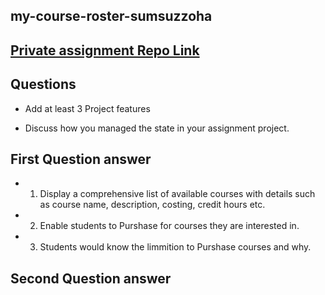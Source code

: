 ## my-course-roster-sumsuzzoha

## [ Private assignment Repo Link](https://github.com/programming-hero-web-course2/my-course-roster-sumsuzzoha.git)



##  Questions

- Add at least 3 Project features 

- Discuss how you managed the state in your assignment project.


## First Question answer
- 1. Display a comprehensive list of available courses with details such as course name, description, costing, credit hours etc.
- 2. Enable students to Purshase for courses they are interested in.

- 3. Students would know the limmition  to Purshase courses and why.

## Second Question answer